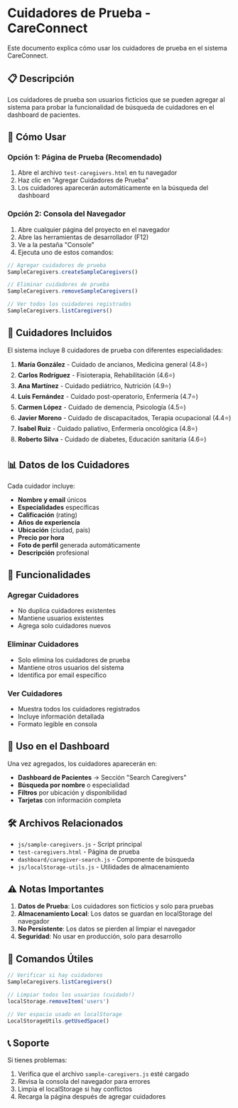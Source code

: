 # Cuidadores de Prueba - CareConnect

Este documento explica cómo usar los cuidadores de prueba en el sistema CareConnect.

## 📋 Descripción

Los cuidadores de prueba son usuarios ficticios que se pueden agregar al sistema para probar la funcionalidad de búsqueda de cuidadores en el dashboard de pacientes.

## 🚀 Cómo Usar

### Opción 1: Página de Prueba (Recomendado)

1. Abre el archivo `test-caregivers.html` en tu navegador
2. Haz clic en "Agregar Cuidadores de Prueba"
3. Los cuidadores aparecerán automáticamente en la búsqueda del dashboard

### Opción 2: Consola del Navegador

1. Abre cualquier página del proyecto en el navegador
2. Abre las herramientas de desarrollador (F12)
3. Ve a la pestaña "Console"
4. Ejecuta uno de estos comandos:

```javascript
// Agregar cuidadores de prueba
SampleCaregivers.createSampleCaregivers()

// Eliminar cuidadores de prueba
SampleCaregivers.removeSampleCaregivers()

// Ver todos los cuidadores registrados
SampleCaregivers.listCaregivers()
```

## 👥 Cuidadores Incluidos

El sistema incluye 8 cuidadores de prueba con diferentes especialidades:

1. **María González** - Cuidado de ancianos, Medicina general (4.8⭐)
2. **Carlos Rodríguez** - Fisioterapia, Rehabilitación (4.6⭐)
3. **Ana Martínez** - Cuidado pediátrico, Nutrición (4.9⭐)
4. **Luis Fernández** - Cuidado post-operatorio, Enfermería (4.7⭐)
5. **Carmen López** - Cuidado de demencia, Psicología (4.5⭐)
6. **Javier Moreno** - Cuidado de discapacitados, Terapia ocupacional (4.4⭐)
7. **Isabel Ruiz** - Cuidado paliativo, Enfermería oncológica (4.8⭐)
8. **Roberto Silva** - Cuidado de diabetes, Educación sanitaria (4.6⭐)

## 📊 Datos de los Cuidadores

Cada cuidador incluye:
- **Nombre y email** únicos
- **Especialidades** específicas
- **Calificación** (rating)
- **Años de experiencia**
- **Ubicación** (ciudad, país)
- **Precio por hora**
- **Foto de perfil** generada automáticamente
- **Descripción** profesional

## 🔧 Funcionalidades

### Agregar Cuidadores
- No duplica cuidadores existentes
- Mantiene usuarios existentes
- Agrega solo cuidadores nuevos

### Eliminar Cuidadores
- Solo elimina los cuidadores de prueba
- Mantiene otros usuarios del sistema
- Identifica por email específico

### Ver Cuidadores
- Muestra todos los cuidadores registrados
- Incluye información detallada
- Formato legible en consola

## 🎯 Uso en el Dashboard

Una vez agregados, los cuidadores aparecerán en:
- **Dashboard de Pacientes** → Sección "Search Caregivers"
- **Búsqueda por nombre** o especialidad
- **Filtros** por ubicación y disponibilidad
- **Tarjetas** con información completa

## 🛠️ Archivos Relacionados

- `js/sample-caregivers.js` - Script principal
- `test-caregivers.html` - Página de prueba
- `dashboard/caregiver-search.js` - Componente de búsqueda
- `js/localStorage-utils.js` - Utilidades de almacenamiento

## ⚠️ Notas Importantes

1. **Datos de Prueba**: Los cuidadores son ficticios y solo para pruebas
2. **Almacenamiento Local**: Los datos se guardan en localStorage del navegador
3. **No Persistente**: Los datos se pierden al limpiar el navegador
4. **Seguridad**: No usar en producción, solo para desarrollo

## 🔄 Comandos Útiles

```javascript
// Verificar si hay cuidadores
SampleCaregivers.listCaregivers()

// Limpiar todos los usuarios (cuidado!)
localStorage.removeItem('users')

// Ver espacio usado en localStorage
LocalStorageUtils.getUsedSpace()
```

## 📞 Soporte

Si tienes problemas:
1. Verifica que el archivo `sample-caregivers.js` esté cargado
2. Revisa la consola del navegador para errores
3. Limpia el localStorage si hay conflictos
4. Recarga la página después de agregar cuidadores
